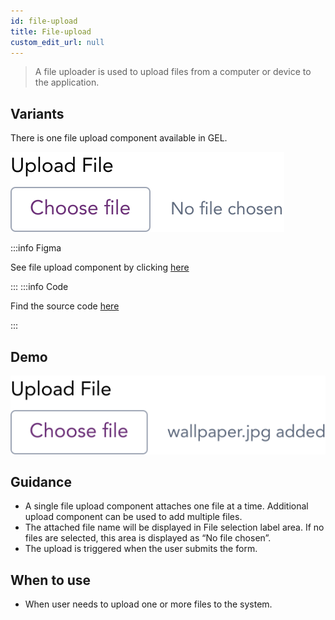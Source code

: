 ```yaml
---
id: file-upload
title: File-upload
custom_edit_url: null
---
```


> A file uploader is used to upload files from a computer or device to the application.

## Variants

There is one file upload component available in GEL.

![File upload](img/file-upload-type.svg)

:::info Figma

See file upload component by clicking [here](https://www.figma.com/file/kzLxtqv6YGL0wotiqzgEo4/GEL-UI-Doc?node-id=696%3A97882)

:::
:::info Code

Find the source code [here](https://primefaces.org/primevue/fileupload)

:::

## Demo

![File upload demo](img/file-upload-demo.svg)

## Guidance

* A single file upload component attaches one file at a time. Additional upload component can be used to add multiple files. 
* The attached file name will be displayed in File selection label area. If no files are selected, this area is displayed as “No file chosen”.
* The upload is triggered when the user submits the form.

## When to use

* When user needs to upload one or more files to the system.